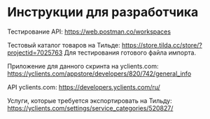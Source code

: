 Инструкции для разработчика
===========================

Тестирование API:
https://web.postman.co/workspaces

Тестовый каталог товаров на Тильде:
https://store.tilda.cc/store/?projectid=7025763
Для тестирования готового файла импорта.

Приложение для данного скринта на yclients.com:
https://yclients.com/appstore/developers/820/742/general_info

API yclients.com:
https://developers.yclients.com/ru/

Услуги, которые требуется экспортировать на Тильду:
https://yclients.com/settings/service_categories/520827/